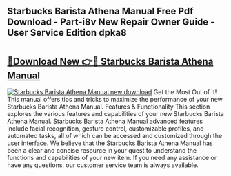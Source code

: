 ## Starbucks Barista Athena Manual Free Pdf Download - Part-i8v New Repair Owner Guide - User Service Edition dpka8

# <h2><a href="http://bc53951.oget.top/?id=Starbucks+Barista+Athena+Manual">🔗Download New 👉🔴 Starbucks Barista Athena Manual</a></h2>

[![Starbucks Barista Athena Manual new download](https://i.imgur.com/5g1atiW.png)](http://bc53951.oget.top/?id=Starbucks+Barista+Athena+Manual)
Get the Most Out of It! This manual offers tips and tricks to maximize the performance of your new Starbucks Barista Athena Manual. Features & Functionality This section explores the various features and capabilities of your new Starbucks Barista Athena Manual. Starbucks Barista Athena Manual advanced features include facial recognition, gesture control, customizable profiles, and automated tasks, all of which can be accessed and customized through the user interface. We believe that the Starbucks Barista Athena Manual has been a clear and concise resource in your quest to understand the functions and capabilities of your new item. If you need any assistance or have any questions, our customer service team is always available.
